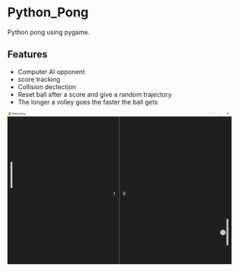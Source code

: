 # Python_Pong
Python pong using pygame.

## Features
- Computer AI opponent
- score tracking
- Collision dectection
- Reset ball after a score and give a random trajectory
- The longer a volley goes the faster the ball gets


![Python Pong Game gif](Python_Pong.gif)
